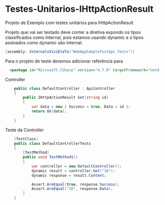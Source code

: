 # Testes-Unitarios-IHttpActionResult
Projeto de Exemplo com testes unitários para IHttpActionResult

Projeto que vai ser testado deve conter a diretiva expondo os tipos classificados como Internal, pois estamos usando dynamic e o tipos assinados como dynamic são internal.

```c#
[assembly: InternalsVisibleTo("WebAppSampleTestApi.Tests")]
```

Para o projeto de teste devemos adicionar referência para 

```xml
  <package id="Microsoft.CSharp" version="4.7.0" targetFramework="net471" />
```

Controller 

```c#
    public class DefaultController : ApiController
    {
        public IHttpActionResult Get(string id)
        {
            var data = new { Success = true, Data = id };
            return Ok(data);
        }
    }
```

Teste da Controller

```c#
    [TestClass]
    public class DefaultControllerTests
    {
        [TestMethod]
        public void TestMethod1()
        {
            var controller = new DefaultController();
            dynamic result = controller.Get("10");
            dynamic response = result.Content;

            Assert.AreEqual(true, response.Success);
            Assert.AreEqual("10", response.Data);
        }
    }
```


